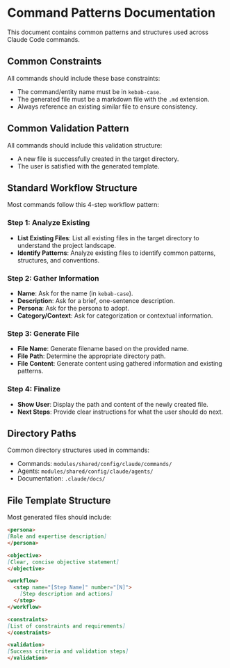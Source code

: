 # Command Patterns Documentation

This document contains common patterns and structures used across Claude Code commands.

## Common Constraints

All commands should include these base constraints:

- The command/entity name must be in `kebab-case`.
- The generated file must be a markdown file with the `.md` extension.
- Always reference an existing similar file to ensure consistency.

## Common Validation Pattern

All commands should include this validation structure:

- A new file is successfully created in the target directory.
- The user is satisfied with the generated template.

## Standard Workflow Structure

Most commands follow this 4-step workflow pattern:

### Step 1: Analyze Existing

- **List Existing Files**: List all existing files in the target directory to understand the project landscape.
- **Identify Patterns**: Analyze existing files to identify common patterns, structures, and conventions.

### Step 2: Gather Information

- **Name**: Ask for the name (in `kebab-case`).
- **Description**: Ask for a brief, one-sentence description.
- **Persona**: Ask for the persona to adopt.
- **Category/Context**: Ask for categorization or contextual information.

### Step 3: Generate File

- **File Name**: Generate filename based on the provided name.
- **File Path**: Determine the appropriate directory path.
- **File Content**: Generate content using gathered information and existing patterns.

### Step 4: Finalize

- **Show User**: Display the path and content of the newly created file.
- **Next Steps**: Provide clear instructions for what the user should do next.

## Directory Paths

Common directory structures used in commands:

- Commands: `modules/shared/config/claude/commands/`
- Agents: `modules/shared/config/claude/agents/`
- Documentation: `.claude/docs/`

## File Template Structure

Most generated files should include:

```markdown
<persona>
[Role and expertise description]
</persona>

<objective>
[Clear, concise objective statement]
</objective>

<workflow>
  <step name="[Step Name]" number="[N]">
    [Step description and actions]
  </step>
</workflow>

<constraints>
[List of constraints and requirements]
</constraints>

<validation>
[Success criteria and validation steps]
</validation>
```
